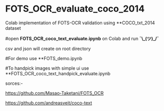 # FOTS_OCR_evaluate_coco_2014

Colab implementation of FOTS-OCR validation using **COCO_txt_2014 dataset

#open **FOTS_OCR_coco_text_evaluate.ipynb** on Colab and run **¯\\\_(ツ)\_/¯**

csv and json will create on root directory

#For demo use **FOTS_demo.ipynb

#To handpick images with simple ui use **FOTS_OCR_coco_text_handpick_evaluate.ipynb

sorces:-

https://github.com/Masao-Taketani/FOTS_OCR 

https://github.com/andreasveit/coco-text
